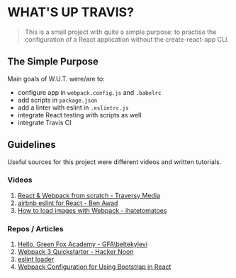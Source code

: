 # WHAT'S UP TRAVIS?

> This is a small project with quite a simple purpose: to practise the configuration of a React application without the create-react-app CLI.

## The Simple Purpose

Main goals of W.U.T. were/are to:
- configure app in `webpack.config.js` and `.babelrc`
- add scripts in `package.json`
- add a linter with eslint in `.eslintrc.js`
- integrate React testing with scripts as well
- integrate Travis CI

## Guidelines

Useful sources for this project were different videos and written tutorials.

### Videos

1. [React & Webpack from scratch - Traversy Media](https://www.youtube.com/watch?v=deyxI-6C2u4&t=927s)
2. [airbnb eslint for React - Ben Awad](https://www.youtube.com/watch?v=iEBaSjYaOWs&t=162s)
3. [How to load images with Webpack - ihatetomatoes](https://www.youtube.com/watch?v=cDLfpth5a3s)

### Repos / Articles

1. [Hello, Green Fox Academy - GFA\beltekylevi](https://github.com/green-fox-academy/teaching-materials/blob/react-0th-week-project/material/react/simple-golden-acorn-app/hello-green-fox-academy.md)
2. [Webpack 3 Quickstarter - Hacker Noon](https://hackernoon.com/webpack-3-quickstarter-configure-webpack-from-scratch-30a6c394038a)
3. [eslint loader](https://github.com/webpack-contrib/eslint-loader)
4. [Webpack Configuration for Using Bootstrap in React](https://medium.com/@vladbezden/webpack-configuration-for-using-bootstrap-in-react-a6ef2dfa1d95)